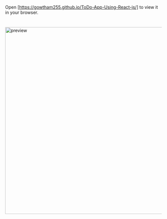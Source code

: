  Open [https://gowtham255.github.io/ToDo-App-Using-React-js/] to view it in your browser.

 #
<img width="936" height="602" alt="preview" src="https://github.com/user-attachments/assets/cf802b2b-2fa0-4460-95bc-22ed39c72ba2" />
